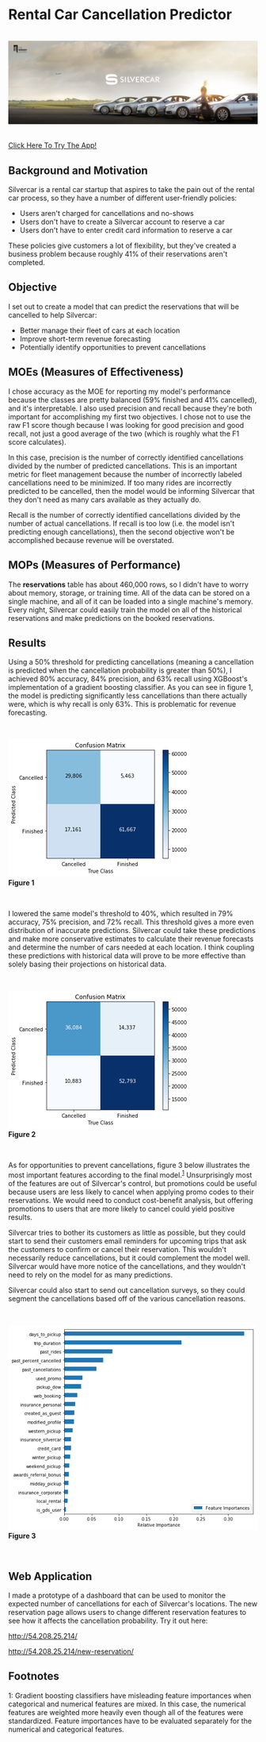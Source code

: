 # Rental Car Cancellation Predictor


&nbsp;
![Silvercar Logo](/images/silvercar_cars.jpg)
&nbsp;

[Click Here To Try The App!](http://54.208.25.214/)
<br>

## Background and Motivation

Silvercar is a rental car startup that aspires to take the pain out of the rental car process,
so they have a number of different user-friendly policies:

- Users aren't charged for cancellations and no-shows
- Users don't have to create a Silvercar account to reserve a car
- Users don't have to enter credit card information to reserve a car

These policies give customers a lot of flexibility, but they've created a business problem because
roughly 41% of their reservations aren't completed.


## Objective

I set out to create a model that can predict the reservations that will be cancelled to help Silvercar:
- Better manage their fleet of cars at each location
- Improve short-term revenue forecasting
- Potentially identify opportunities to prevent cancellations


## MOEs (Measures of Effectiveness)

I chose accuracy as the MOE for reporting my model's performance because the classes are pretty balanced
(59% finished and 41% cancelled), and it's interpretable. I also used precision and recall
because they're both important for accomplishing my first two objectives. I chose not to use the raw F1
score though because I was looking for good precision and good recall, not just a good average of the two
(which is roughly what the F1 score calculates).

In this case, precision is the number of correctly identified cancellations divided by the number of predicted cancellations.
This is an important metric for fleet management because the number of incorrectly labeled cancellations need
to be minimized. If too many rides are incorrectly predicted to be cancelled, then the model would be informing Silvercar
that they don't need as many cars available as they actually do.

Recall is the number of correctly identified cancellations divided by the number of actual cancellations. If recall is too low
(i.e. the model isn't predicting enough cancellations), then the second objective won't be accomplished because revenue
will be overstated.


## MOPs (Measures of Performance)

The **reservations** table has about 460,000 rows, so I didn't have to worry about memory, storage,
or training time. All of the data can be stored on a single machine, and all of it can be loaded into a single machine's
memory. Every night, Silvercar could easily train the model on all of the historical reservations and make predictions
on the booked reservations.


## Results

Using a 50% threshold for predicting cancellations (meaning a cancellation is predicted when the cancellation probability is greater than 50%),
I achieved 80% accuracy, 84% precision, and 63% recall using XGBoost's implementation of a gradient boosting classifier.
As you can see in figure 1, the model is predicting significantly less cancellations than there actually were, which is why
recall is only 63%. This is problematic for revenue forecasting.

&nbsp;

![Confusion Matrix 1](/images/confusion_matrix.png)<br>**Figure 1**

&nbsp;


I lowered the same model's threshold to 40%, which resulted in 79% accuracy, 75% precision, and 72% recall.
This threshold gives a more even distribution of inaccurate predictions. Silvercar could take these predictions
and make more conservative estimates to calculate their revenue forecasts and determine the number of cars needed
at each location. I think coupling these predictions with historical data will prove to be more effective than solely
basing their projections on historical data.

&nbsp;

![Confusion Matrix 2](/images/confusion_matrix2.png)<br>**Figure 2**

&nbsp;


As for opportunities to prevent cancellations, figure 3 below illustrates the most important features
according to the final model.<sup>[1](#footnote1)</sup> Unsurprisingly most of the features are out of Silvercar's control,
but promotions could be useful because users are less likely to cancel when applying promo codes
to their reservations. We would need to conduct cost-benefit analysis, but offering promotions to
users that are more likely to cancel could yield positive results.

Silvercar tries to bother its customers as little as possible, but they could start to send their
customers email reminders for upcoming trips that ask the customers to confirm or cancel their
reservation. This wouldn't necessarily reduce cancellations, but it could complement the model well.
Silvercar would have more notice of the cancellations, and they wouldn't need to rely on the model
for as many predictions.

Silvercar could also start to send out cancellation surveys, so they could segment the cancellations
based off of the various cancellation reasons.

&nbsp;

![Feature Importances](/images/feature_importances.png)<br>**Figure 3**

&nbsp;

## Web Application

I made a prototype of a dashboard that can be used to monitor the expected number of cancellations
for each of Silvercar's locations. The new reservation page allows users to change different reservation features
to see how it affects the cancellation probability. Try it out here:

http://54.208.25.214/

http://54.208.25.214/new-reservation/


## Footnotes

<a name="footnote1">1</a>: Gradient boosting classifiers have misleading feature importances when
categorical and numerical features are mixed. In this case, the numerical features are weighted more heavily
even though all of the features were standardized. Feature importances have to be evaluated separately for the
numerical and categorical features.
